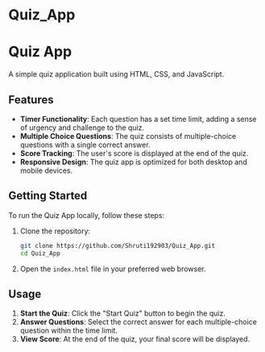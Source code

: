 # Quiz_App

# Quiz App

A simple quiz application built using HTML, CSS, and JavaScript.

## Features

- **Timer Functionality**: Each question has a set time limit, adding a sense of urgency and challenge to the quiz.
- **Multiple Choice Questions**: The quiz consists of multiple-choice questions with a single correct answer.
- **Score Tracking**: The user's score is displayed at the end of the quiz.
- **Responsive Design**: The quiz app is optimized for both desktop and mobile devices.

## Getting Started

To run the Quiz App locally, follow these steps:

1. Clone the repository:

   ```bash
   git clone https://github.com/Shruti192903/Quiz_App.git
   cd Quiz_App

2. Open the `index.html` file in your preferred web browser.

## Usage

1. **Start the Quiz**: Click the "Start Quiz" button to begin the quiz.
2. **Answer Questions**: Select the correct answer for each multiple-choice question within the time limit.
3. **View Score**: At the end of the quiz, your final score will be displayed.




